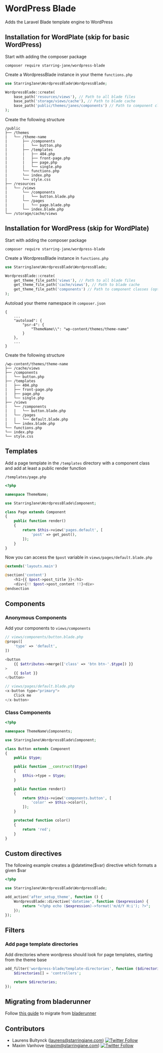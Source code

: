 # WordPress Blade

Adds the Laravel Blade template engine to WordPress

## Installation for WordPlate (skip for basic WordPress)

Start with adding the composer package

`composer require starring-jane/wordpress-blade`

Create a WordpressBlade instance in your theme `functions.php`

```php
use StarringJane\WordpressBlade\WordpressBlade;

WordpressBlade::create(
    base_path('resources/views'), // Path to all blade files
    base_path('storage/views/cache'), // Path to blade cache
    base_path('public/themes/janes/components') // Path to component classes (optional, but recommended)
);
```

Create the following structure

```
/public
├── /themes
|   └── /theme-name
|       ├── /components
|       |   └── button.php
|       ├── /templates
|       |   ├── 404.php
|       |   ├── front-page.php
|       |   ├── page.php
|       |   └── single.php
|       └── functions.php
|       └── index.php
|       └── style.css
├── /resources
|   └── /views
|       └── /components
|       |   └── button.blade.php
|       └── /pages
|       |   └── page.blade.php
|       └── index.blade.php
└── /storage/cache/views
```

## Installation for WordPress (skip for WordPlate)

Start with adding the composer package

`composer require starring-jane/wordpress-blade`

Create a WordpressBlade instance in `functions.php`

```php
use StarringJane\WordpressBlade\WordpressBlade;

WordpressBlade::create(
    get_theme_file_path('views'), // Path to all blade files
    get_theme_file_path('cache/views'), // Path to blade cache
    get_theme_file_path('components') // Path to component classes (optional, but recommended)
);
```

Autoload your theme namespace in `composer.json`

```
{
    ...
    "autoload": {
        "psr-4": {
            "ThemeName\\": "wp-content/themes/theme-name"
        }
    },
    ...
}
```

Create the following structure

```
/wp-content/themes/theme-name
├── /cache/views
├── /components
|   └── button.php
├── /templates
|   ├── 404.php
|   ├── front-page.php
|   ├── page.php
|   └── single.php
├── /views
|   └── /components
|   |   └── button.blade.php
|   └── /pages
|   |   └── default.blade.php
|   └── index.blade.php
└── functions.php
└── index.php
└── style.css
```

## Templates

Add a page template in the `/templates` directory with a component class and add at least a public render function

`/templates/page.php`

```php
<?php

namespace ThemeName;

use StarringJane\WordpressBlade\Component;

class Page extends Component
{
    public function render()
    {
        return $this->view('pages.default', [
            'post' => get_post(),
        ]);
    }
}
```

Now you can access the `$post` variable in `views/pages/default.blade.php`

```php
@extends('layouts.main')

@section('content')
    <h1>{{ $post->post_title }}</h1>
    <div>{!! $post->post_content !!}<div>
@endsection
```

## Components

### Anonymous Components

Add your components to `views/components`

```php
// views/components/button.blade.php
@props([
    'type' => 'default',
])

<button
    {{ $attributes->merge(['class' => 'btn btn-'.$type]) }}
>
    {{ $slot }}
</button>

// views/pages/default.blade.php
<x-button type="primary">
    Click me
</x-button>
```

### Class Components

```php
<?php

namespace ThemeName\Components;

use StarringJane\WordpressBlade\Component;

class Button extends Component
{
    public $type;

    public function __construct($type)
    {
        $this->type = $type;
    }

    public function render()
    {
        return $this->view('components.button', [
            'color' => $this->color(),
        ]);
    }

    protected function color()
    {
        return 'red';
    }
}

```

## Custom directives

The following example creates a @datetime($var) directive which formats a given $var

```php
<?php

use StarringJane\WordpressBlade\WordpressBlade;

add_action('after_setup_theme', function () {
    WordpressBlade::directive('datetime', function ($expression) {
        return "<?php echo ($expression)->format('m/d/Y H:i'); ?>";
    });
});
```

## Filters

### Add page template directories

Add directories where wordpress should look for page templates, starting from the theme base

```php
add_filter('wordpress-blade/template-directories', function ($directories) {
    $directories[] = 'controllers';

    return $directories;
});
```

## Migrating from bladerunner

Follow [this guide](https://github.com/starringjane/wordpress-blade/blob/master/docs/bladerunner.md) to migrate from [bladerunner](https://github.com/ekandreas/bladerunner)

## Contributors

* Laurens Bultynck (laurens@starringjane.com) [![Twitter Follow](https://img.shields.io/twitter/follow/RensBultynck.svg?style=social&logo=twitter&label=Follow)](https://twitter.com/RensBultynck)
* Maxim Vanhove (maxim@starringjane.com) [![Twitter Follow](https://img.shields.io/twitter/follow/MrMaximVanhove.svg?style=social&logo=twitter&label=Follow)](https://twitter.com/MrMaximVanhove)
